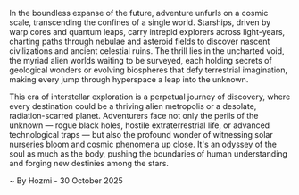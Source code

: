 
In the boundless expanse of the future, adventure unfurls on a cosmic scale, transcending the confines of a single world. Starships, driven by warp cores and quantum leaps, carry intrepid explorers across light-years, charting paths through nebulae and asteroid fields to discover nascent civilizations and ancient celestial ruins. The thrill lies in the uncharted void, the myriad alien worlds waiting to be surveyed, each holding secrets of geological wonders or evolving biospheres that defy terrestrial imagination, making every jump through hyperspace a leap into the unknown.

This era of interstellar exploration is a perpetual journey of discovery, where every destination could be a thriving alien metropolis or a desolate, radiation-scarred planet. Adventurers face not only the perils of the unknown — rogue black holes, hostile extraterrestrial life, or advanced technological traps — but also the profound wonder of witnessing solar nurseries bloom and cosmic phenomena up close. It's an odyssey of the soul as much as the body, pushing the boundaries of human understanding and forging new destinies among the stars.

~ By Hozmi - 30 October 2025
